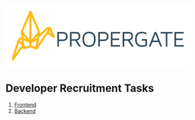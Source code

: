 [![propergate.co](https://github.com/propergate/recruitment/blob/main/images/propergate.png?raw=true "propergate.co")](https://propergate.co "propergate.co")

# Developer Recruitment Tasks

1. [Frontend](https://github.com/propergate/recruitment/blob/main/FRONTEND.md)
2. [Backend](https://github.com/propergate/recruitment/blob/main/BACKEND.md)
